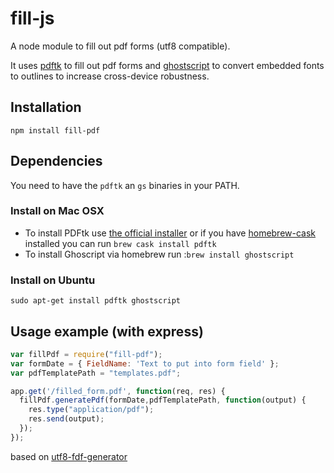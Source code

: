 # fill-js


A node module to fill out pdf forms (utf8 compatible).

It uses [pdftk](http://www.pdflabs.com/tools/pdftk-the-pdf-toolkit/) to fill out pdf forms and [ghostscript](http://www.ghostscript.com/) to convert embedded fonts to outlines to increase cross-device robustness.

## Installation
    npm install fill-pdf
 
## Dependencies
You need to have the ```pdftk``` an ```gs``` binaries in your PATH.  


### Install on Mac OSX

* To install PDFtk use [the official installer](http://www.pdflabs.com/tools/pdftk-server/) or if you have [homebrew-cask](https://github.com/phinze/homebrew-cask) installed you can run ```brew cask install pdftk```
* To install Ghoscript via homebrew run :```brew install ghostscript```

### Install on Ubuntu
```sudo apt-get install pdftk ghostscript```

## Usage example (with express)

```javascript
var fillPdf = require("fill-pdf");
var formDate = { FieldName: 'Text to put into form field' };
var pdfTemplatePath = "templates.pdf";

app.get('/filled_form.pdf', function(req, res) {
  fillPdf.generatePdf(formDate,pdfTemplatePath, function(output) {
    res.type("application/pdf");
    res.send(output);
  });
});
```

based on [utf8-fdf-generator](https://www.npmjs.org/package/utf8-fdf-generator)
